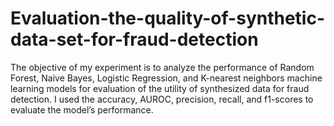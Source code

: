 # Evaluation-the-quality-of-synthetic-data-set-for-fraud-detection

The objective of my experiment is to analyze the performance of Random Forest, Naive Bayes, Logistic Regression, and K-nearest neighbors machine learning models for evaluation of the utility of synthesized data for fraud detection. I used the accuracy, AUROC, precision, recall, and f1-scores to evaluate the model’s performance.
